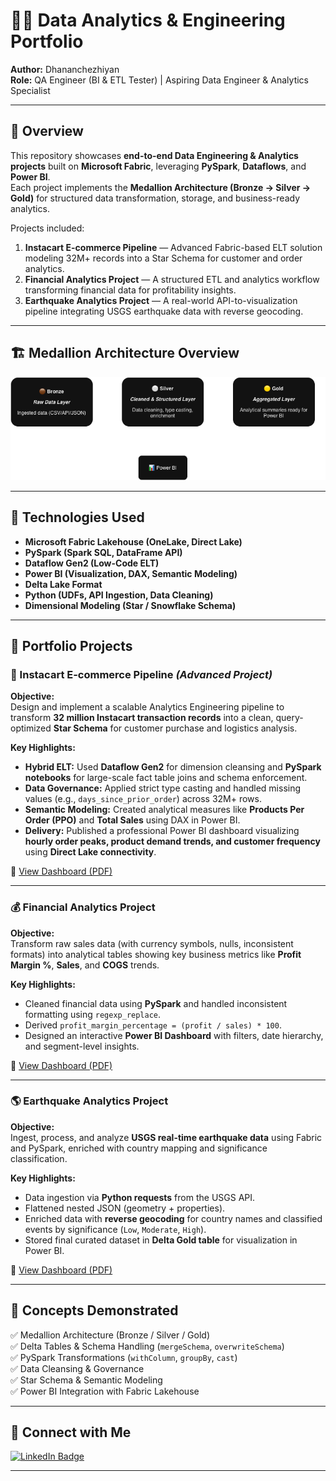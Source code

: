# 👨‍💻 Data Analytics & Engineering Portfolio  

**Author:** Dhananchezhiyan  
**Role:** QA Engineer (BI & ETL Tester) | Aspiring Data Engineer & Analytics Specialist  

---

## 📘 Overview  
This repository showcases **end-to-end Data Engineering & Analytics projects** built on **Microsoft Fabric**, leveraging **PySpark**, **Dataflows**, and **Power BI**.  
Each project implements the **Medallion Architecture (Bronze → Silver → Gold)** for structured data transformation, storage, and business-ready analytics.  

Projects included:  
1. **Instacart E-commerce Pipeline** — Advanced Fabric-based ELT solution modeling 32M+ records into a Star Schema for customer and order analytics.  
2. **Financial Analytics Project** — A structured ETL and analytics workflow transforming financial data for profitability insights.  
3. **Earthquake Analytics Project** — A real-world API-to-visualization pipeline integrating USGS earthquake data with reverse geocoding.  

---

## 🏗️ Medallion Architecture Overview  
![Medallion Architecture](docs/medallion_architecture.png)  

---

## 🧩 Technologies Used  
- **Microsoft Fabric Lakehouse (OneLake, Direct Lake)**  
- **PySpark (Spark SQL, DataFrame API)**  
- **Dataflow Gen2 (Low-Code ELT)**  
- **Power BI (Visualization, DAX, Semantic Modeling)**  
- **Delta Lake Format**  
- **Python (UDFs, API Ingestion, Data Cleaning)**  
- **Dimensional Modeling (Star / Snowflake Schema)**  

---

## 🚀 Portfolio Projects  

### 🛒 Instacart E-commerce Pipeline *(Advanced Project)*  
**Objective:**  
Design and implement a scalable Analytics Engineering pipeline to transform **32 million Instacart transaction records** into a clean, query-optimized **Star Schema** for customer purchase and logistics analysis.  

**Key Highlights:**  
- **Hybrid ELT:** Used **Dataflow Gen2** for dimension cleansing and **PySpark notebooks** for large-scale fact table joins and schema enforcement.  
- **Data Governance:** Applied strict type casting and handled missing values (e.g., `days_since_prior_order`) across 32M+ rows.  
- **Semantic Modeling:** Created analytical measures like **Products Per Order (PPO)** and **Total Sales** using DAX in Power BI.  
- **Delivery:** Published a professional Power BI dashboard visualizing **hourly order peaks, product demand trends, and customer frequency** using **Direct Lake connectivity**.  

📄 [View Dashboard (PDF)](Instacart-Analytics/report/RPT_Instacart_Dashboard.pdf)  

---

### 💰 Financial Analytics Project  
**Objective:**  
Transform raw sales data (with currency symbols, nulls, inconsistent formats) into analytical tables showing key business metrics like **Profit Margin %**, **Sales**, and **COGS** trends.  

**Key Highlights:**  
- Cleaned financial data using **PySpark** and handled inconsistent formatting using `regexp_replace`.  
- Derived `profit_margin_percentage = (profit / sales) * 100`.  
- Designed an interactive **Power BI Dashboard** with filters, date hierarchy, and segment-level insights.  

📄 [View Dashboard (PDF)](Financial_Analytics/Financial_Analytics.pdf)  

---

### 🌎 Earthquake Analytics Project  
**Objective:**  
Ingest, process, and analyze **USGS real-time earthquake data** using Fabric and PySpark, enriched with country mapping and significance classification.  

**Key Highlights:**  
- Data ingestion via **Python requests** from the USGS API.  
- Flattened nested JSON (geometry + properties).  
- Enriched data with **reverse geocoding** for country names and classified events by significance (`Low`, `Moderate`, `High`).  
- Stored final curated dataset in **Delta Gold table** for visualization in Power BI.  

📄 [View Dashboard (PDF)](Earthquakes_Analytics/Earthquake_Events.pdf)  

---

## 🧠 Concepts Demonstrated  
✅ Medallion Architecture (Bronze / Silver / Gold)  
✅ Delta Tables & Schema Handling (`mergeSchema`, `overwriteSchema`)  
✅ PySpark Transformations (`withColumn`, `groupBy`, `cast`)  
✅ Data Cleansing & Governance  
✅ Star Schema & Semantic Modeling  
✅ Power BI Integration with Fabric Lakehouse  

---

## 👤 Connect with Me  
[![LinkedIn Badge](https://img.shields.io/badge/LinkedIn-blue?logo=linkedin&logoColor=white)](https://www.linkedin.com/in/dhananchezhiyante)  

---
